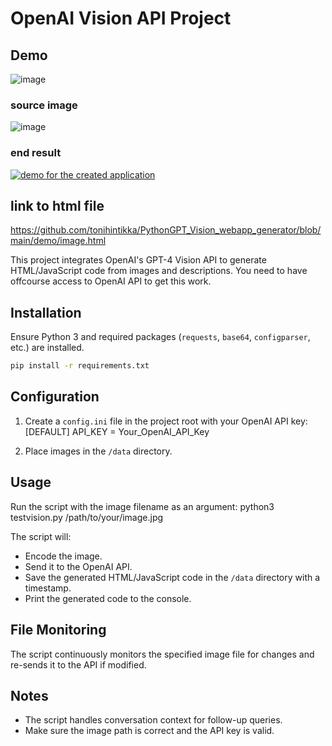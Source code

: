 # OpenAI Vision API Project

## Demo
![image](https://github.com/tonihintikka/PythonGPT_Vision_webapp_generator/assets/6028261/04712481-96ba-490c-8b04-35bb0beed039)

### source image
![image](https://github.com/tonihintikka/PythonGPT_Vision_webapp_generator/assets/6028261/ed3774d8-982a-4858-bb9a-06cf926c21e8)

### end result

[![demo for the created application](!(https://github.com/tonihintikka/PythonGPT_Vision_webapp_generator/assets/6028261/3c1237a0-fb85-4cd8-bfef-fc7106416da1)
)]((https://youtu.be/BLkM-TRjPzs))

## link to html file
https://github.com/tonihintikka/PythonGPT_Vision_webapp_generator/blob/main/demo/image.html


This project integrates OpenAI's GPT-4 Vision API to generate HTML/JavaScript code from images and descriptions. You need to have offcourse access to OpenAI API to get this work.

## Installation

Ensure Python 3 and required packages (`requests`, `base64`, `configparser`, etc.) are installed.

```bash
pip install -r requirements.txt
```

## Configuration

1. Create a `config.ini` file in the project root with your OpenAI API key:
   [DEFAULT]
   API_KEY = Your_OpenAI_API_Key

2. Place images in the `/data` directory.

## Usage

Run the script with the image filename as an argument:
python3 testvision.py /path/to/your/image.jpg

The script will:

- Encode the image.
- Send it to the OpenAI API.
- Save the generated HTML/JavaScript code in the `/data` directory with a timestamp.
- Print the generated code to the console.

## File Monitoring

The script continuously monitors the specified image file for changes and re-sends it to the API if modified.

## Notes

- The script handles conversation context for follow-up queries.
- Make sure the image path is correct and the API key is valid.
